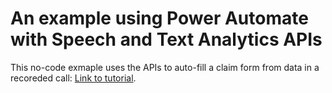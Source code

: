 # An example using Power Automate with Speech and Text Analytics APIs

This no-code exmaple uses the APIs to auto-fill a claim form from data in a recoreded call: [Link to tutorial](https://github.com/rlagh2/textanalytics/blob/master/no-code%20examples/speech%20and%20text%20apis/Converting%20audio%20to%20text%20-%20Part%20I.md).
